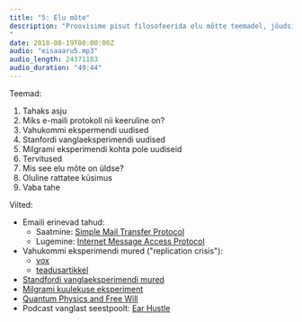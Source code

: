 ```yaml
---
title: "5: Elu mõte"
description: "Proovisime pisut filosofeerida elu mõtte teemadel, jõudsime ka vaba tahteni ning põgusalt spekuleerisime vanglate eesmärgi üle.
"
date: 2018-08-19T00:00:00Z
audio: "eisaaaru5.mp3"
audio_length: 24371183
audio_duration: "49:44"
---
```

Teemad:

  1. Tahaks asju
  2. Miks e-maili protokoll nii keeruline on?
  3. Vahukommi ekspermendi uudised
  4. Stanfordi vanglaeksperimendi uudised
  5. Milgrami eksperimendi kohta pole uudiseid
  6. Tervitused
  7. Mis see elu mõte on üldse?
  8. Oluline rattatee küsimus
  9. Vaba tahe

Viited:

  * Emaili erinevad tahud:
    * Saatmine: [Simple Mail Transfer Protocol](https://en.wikipedia.org/wiki/Simple_Mail_Transfer_Protocol)
    * Lugemine: [Internet Message Access Protocol](https://en.wikipedia.org/wiki/Internet_Message_Access_Protocol)
  * Vahukommi eksperimendi mured ("replication crisis"):
    * [vox](https://www.vox.com/science-and-health/2018/6/6/17413000/marshmallow-test-replication-mischel-psychology)
    * [teadusartikkel](http://journals.sagepub.com/doi/abs/10.1177/0956797618761661?journalCode=pssa)
  * [Standfordi vanglaeksperimendi mured](https://medium.com/s/trustissues/the-lifespan-of-a-lie-d869212b1f62)
  * [Milgrami kuulekuse eksperiment](https://et.wikipedia.org/wiki/Stanley_Milgram#Milgrami_kuulekuse_eksperiment)
  * [Quantum Physics and Free Will](https://www.scientificamerican.com/article/quantum-physics-free-will/) 
  * Podcast vanglast seestpoolt: [Ear Hustle](https://www.earhustlesq.com/)
